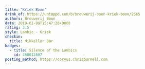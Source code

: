 ```yaml
---
title: "Kriek Boon"
drink_of: https://untappd.com/b/brouwerij-boon-kriek-boon/2565
authors: Brouwerij Boon
date: 2019-02-08T15:47:28+0000
rating: 3.5
style: Lambic - Kriek
checkin:
  title: Mikkeller Bar
badges:
  - title: Silence of the Lambics
    id: 460012807
posting_method: https://corvus.chrisburnell.com
---
```

